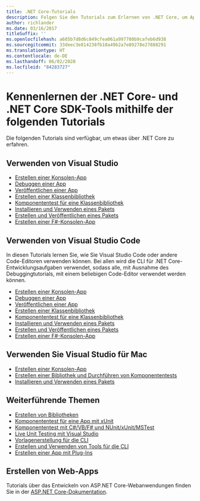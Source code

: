 ```yaml
---
title: .NET Core-Tutorials
description: Folgen Sie den Tutorials zum Erlernen von .NET Core, um Apps und Bibliotheken für Mac, Linux und Windows zu erstellen.
author: richlander
ms.date: 03/16/2017
titleSuffix: ''
ms.openlocfilehash: a685b7d8d6c849cfea061a997780b9cafeb6d938
ms.sourcegitcommit: 33deec3e814238fb18a49b2a7e89278e27888291
ms.translationtype: HT
ms.contentlocale: de-DE
ms.lasthandoff: 06/02/2020
ms.locfileid: "84283727"
---
```

# <a name="learn-net-core-and-the-net-core-sdk-tools-by-exploring-these-tutorials"></a>Kennenlernen der .NET Core- und .NET Core SDK-Tools mithilfe der folgenden Tutorials

Die folgenden Tutorials sind verfügbar, um etwas über .NET Core zu erfahren.

## <a name="use-visual-studio"></a>Verwenden von Visual Studio

- [Erstellen einer Konsolen-App](with-visual-studio.md)
- [Debuggen einer App](debugging-with-visual-studio.md)
- [Veröffentlichen einer App](publishing-with-visual-studio.md)
- [Erstellen einer Klassenbibliothek](library-with-visual-studio.md)
- [Komponententest für eine Klassenbibliothek](testing-library-with-visual-studio.md)
- [Installieren und Verwenden eines Pakets](/nuget/quickstart/install-and-use-a-package-in-visual-studio)
- [Erstellen und Veröffentlichen eines Pakets](/nuget/quickstart/create-and-publish-a-package-using-visual-studio)
- [Erstellen einer F#-Konsolen-App](../../fsharp/get-started/get-started-visual-studio.md)

## <a name="use-visual-studio-code"></a>Verwenden von Visual Studio Code

In diesen Tutorials lernen Sie, wie Sie Visual Studio Code oder andere Code-Editoren verwenden können. Bei allen wird die CLI für .NET Core-Entwicklungsaufgaben verwendet, sodass alle, mit Ausnahme des Debuggingtutorials, mit einem beliebigen Code-Editor verwendet werden können.

- [Erstellen einer Konsolen-App](with-visual-studio-code.md)
- [Debuggen einer App](debugging-with-visual-studio-code.md)
- [Veröffentlichen einer App](publishing-with-visual-studio-code.md)
- [Erstellen einer Klassenbibliothek](library-with-visual-studio-code.md)
- [Komponententest für eine Klassenbibliothek](testing-library-with-visual-studio-code.md)
- [Installieren und Verwenden eines Pakets](/nuget/quickstart/install-and-use-a-package-using-the-dotnet-cli)
- [Erstellen und Veröffentlichen eines Pakets](/nuget/quickstart/create-and-publish-a-package-using-the-dotnet-cli)
- [Erstellen einer F#-Konsolen-App](../../fsharp/get-started/get-started-vscode.md)

## <a name="use-visual-studio-for-mac"></a>Verwenden Sie Visual Studio für Mac

- [Erstellen einer Konsolen-App](using-on-mac-vs.md)
- [Erstellen einer Bibliothek und Durchführen von Komponententests](using-on-mac-vs-full-solution.md)
- [Installieren und Verwenden eines Pakets](/nuget/quickstart/install-and-use-a-package-in-visual-studio-mac)

## <a name="advanced-topics"></a>Weiterführende Themen

- [Erstellen von Bibliotheken](libraries.md)
- [Komponententest für eine App mit xUnit](testing-with-cli.md)
- [Komponententest mit C#/VB/F# und NUnit/xUnit/MSTest](../testing/index.md)
- [Live Unit Testing mit Visual Studio](/visualstudio/test/live-unit-testing-start)
- [Vorlagenerstellung für die CLI](cli-templates-create-item-template.md)
- [Erstellen und Verwenden von Tools für die CLI](../tools/global-tools-how-to-create.md)
- [Erstellen einer App mit Plug-Ins](creating-app-with-plugin-support.md)

## <a name="create-web-apps"></a>Erstellen von Web-Apps

Tutorials über das Entwickeln von ASP.NET Core-Webanwendungen finden Sie in der [ASP.NET Core-Dokumentation](/aspnet/core/).
